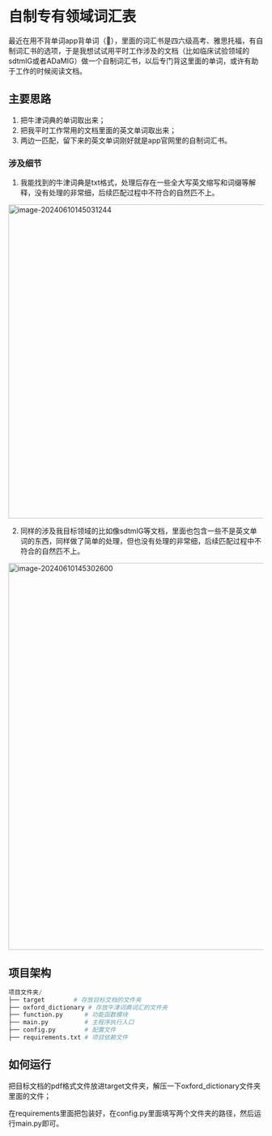 # 自制专有领域词汇表

最近在用不背单词app背单词（🤣），里面的词汇书是四六级高考、雅思托福，有自制词汇书的选项，于是我想试试用平时工作涉及的文档（比如临床试验领域的sdtmIG或者ADaMIG）做一个自制词汇书，以后专门背这里面的单词，或许有助于工作的时候阅读文档。

## 主要思路

1. 把牛津词典的单词取出来；
2. 把我平时工作常用的文档里面的英文单词取出来；
3. 两边一匹配，留下来的英文单词刚好就是app官网里的自制词汇书。

### 涉及细节

1. 我能找到的牛津词典是txt格式，处理后存在一些全大写英文缩写和词缀等解释，没有处理的非常细，后续匹配过程中不符合的自然匹不上。

<img width="620" alt="image-20240610145031244" src="https://github.com/allensrj/-app-/assets/46545989/2b2d0db4-bf66-4c70-8e66-ab0ae42909bd">


2. 同样的涉及我目标领域的比如像sdtmIG等文档，里面也包含一些不是英文单词的东西，同样做了简单的处理，但也没有处理的非常细，后续匹配过程中不符合的自然匹不上。

<img width="764" alt="image-20240610145302600" src="https://github.com/allensrj/-app-/assets/46545989/568e9000-8274-4942-9775-090361b2671a">


## 项目架构

```python
项目文件夹/
├── target        # 存放目标文档的文件夹
├── oxford_dictionary # 存放牛津词典词汇的文件夹
├── function.py      # 功能函数模块
├── main.py          # 主程序执行入口
├── config.py        # 配置文件
├── requirements.txt # 项目依赖文件
```

## 如何运行

把目标文档的pdf格式文件放进target文件夹，解压一下oxford_dictionary文件夹里面的文件；

在requirements里面把包装好，在config.py里面填写两个文件夹的路径，然后运行main.py即可。
